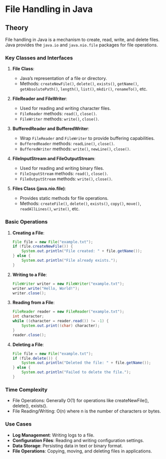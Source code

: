 # File Handling in Java

## Theory

File handling in Java is a mechanism to create, read, write, and delete files. Java provides the `java.io` and `java.nio.file` packages for file operations.

### Key Classes and Interfaces

1. **File Class**:

   - Java’s representation of a file or directory.
   - Methods: `createNewFile()`, `delete()`, `exists()`, `getName()`, `getAbsolutePath()`, `length()`, `list()`, `mkdir()`, `renameTo()`, etc.

2. **FileReader and FileWriter**:

   - Used for reading and writing character files.
   - `FileReader` methods: `read()`, `close()`.
   - `FileWriter` methods: `write()`, `close()`.

3. **BufferedReader and BufferedWriter**:

   - Wrap `FileReader` and `FileWriter` to provide buffering capabilities.
   - `BufferedReader` methods: `readLine()`, `close()`.
   - `BufferedWriter` methods: `write()`, `newLine()`, `close()`.

4. **FileInputStream and FileOutputStream**:

   - Used for reading and writing binary files.
   - `FileInputStream` methods: `read()`, `close()`.
   - `FileOutputStream` methods: `write()`, `close()`.

5. **Files Class (java.nio.file)**:
   - Provides static methods for file operations.
   - Methods: `createFile()`, `delete()`, `exists()`, `copy()`, `move()`, `readAllLines()`, `write()`, etc.

### Basic Operations

1. **Creating a File**:

   ```java
   File file = new File("example.txt");
   if (file.createNewFile()) {
       System.out.println("File created: " + file.getName());
   } else {
       System.out.println("File already exists.");
   }

   ```

2. **Writing to a File**:

   ```java
   FileWriter writer = new FileWriter("example.txt");
   writer.write("Hello, World!");
   writer.close();
   ```

3. **Reading from a File**:

   ```java
   FileReader reader = new FileReader("example.txt");
   int character;
   while ((character = reader.read()) != -1) {
       System.out.print((char) character);
   }
   reader.close();
   ```

4. **Deleting a File**:

   ```java
   File file = new File("example.txt");
   if (file.delete()) {
       System.out.println("Deleted the file: " + file.getName());
   } else {
       System.out.println("Failed to delete the file.");
   }
   ```

### Time Complexity
- File Operations: Generally O(1) for operations like createNewFile(), delete(), exists().
- File Reading/Writing: O(n) where n is the number of characters or bytes.

### Use Cases
- **Log Management**: Writing logs to a file.
- **Configuration Files**: Reading and writing configuration settings.
- **Data Storage**: Persisting data in text or binary format.
- **File Operations**: Copying, moving, and deleting files in applications.
